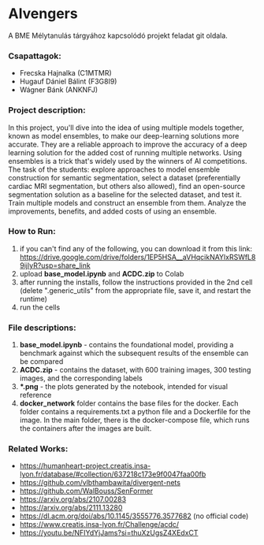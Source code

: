 # AIvengers
A BME Mélytanulás tárgyához kapcsolódó projekt feladat git oldala.

### Csapattagok:
 - Frecska Hajnalka (C1MTMR)
 - Hugauf Dániel Bálint (F3G8I9)
 - Wágner Bánk (ANKNFJ)

### Project description:

In this project, you'll dive into the idea of using multiple models together, known as model ensembles, to make our deep-learning solutions more accurate. They are a reliable approach to improve the accuracy of a deep learning solution for the added cost of running multiple networks. Using ensembles is a trick that's widely used by the winners of AI competitions. The task of the students: explore approaches to model ensemble construction for semantic segmentation, select a dataset (preferentially cardiac MRI segmentation, but others also allowed), find an open-source segmentation solution as a baseline for the selected dataset, and test it. Train multiple models and construct an ensemble from them. Analyze the improvements, benefits, and added costs of using an ensemble.

### How to Run:
 1. if you can't find any of the following, you can download it from this link: https://drive.google.com/drive/folders/1EP5HSA__aVHqcikNAYlxRSWfL89ijlyR?usp=share_link
 2. upload **base_model.ipynb** and **ACDC.zip** to Colab
 3. after running the installs, follow the instructions provided in the 2nd cell (delete ".generic_utils" from the appropriate file, save it, and restart the runtime)
 4. run the cells


### File descriptions:
  1. **base_model.ipynb** -  contains the foundational model, providing a benchmark against which the subsequent results of the ensemble can be compared
  2. **ACDC.zip** - contains the dataset, with 600 training images, 300 testing images, and the corresponding labels
  3. **\*.png** - the plots generated by the notebook, intended for visual reference
  4. **docker_network** folder contains the base files for the docker. Each folder contains a requirements.txt a python file and a Dockerfile for the image. In the main folder, there is the docker-compose file, which runs the containers after the images are built.


### Related Works:
 - https://humanheart-project.creatis.insa-lyon.fr/database/#collection/637218c173e9f0047faa00fb
 - https://github.com/vlbthambawita/divergent-nets
 - https://github.com/WalBouss/SenFormer
 - https://arxiv.org/abs/2107.00283
 - https://arxiv.org/abs/2111.13280
 - https://dl.acm.org/doi/abs/10.1145/3555776.3577682 (no official code)
 - https://www.creatis.insa-lyon.fr/Challenge/acdc/
 - https://youtu.be/NFIYdYjJams?si=thuXzUgsZ4XEdxCT

